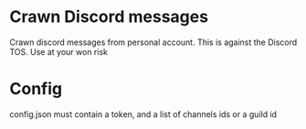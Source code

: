 # Crawn Discord messages

Crawn discord messages from personal account. This is against the Discord TOS. Use at your won risk

# Config

config.json must contain a token, and a list of channels ids or a guild id
